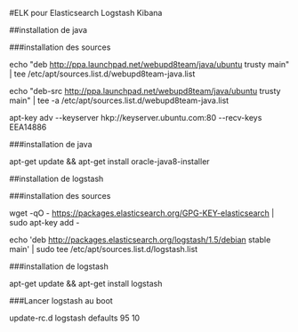 #ELK pour Elasticsearch Logstash Kibana

##installation de java

###installation des sources

echo "deb http://ppa.launchpad.net/webupd8team/java/ubuntu trusty main" | tee /etc/apt/sources.list.d/webupd8team-java.list

echo "deb-src http://ppa.launchpad.net/webupd8team/java/ubuntu trusty main" | tee -a /etc/apt/sources.list.d/webupd8team-java.list

apt-key adv --keyserver hkp://keyserver.ubuntu.com:80 --recv-keys EEA14886

###installation de java

apt-get update && apt-get install oracle-java8-installer

##installation de logstash

###installation des sources

wget -qO - https://packages.elasticsearch.org/GPG-KEY-elasticsearch | sudo apt-key add -

echo 'deb http://packages.elasticsearch.org/logstash/1.5/debian stable main' | sudo tee /etc/apt/sources.list.d/logstash.list

###installation de logstash

apt-get update && apt-get install logstash

###Lancer logstash au boot

update-rc.d logstash defaults 95 10

